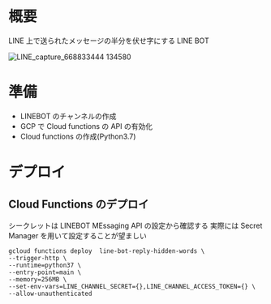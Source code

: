 # 概要

LINE 上で送られたメッセージの半分を伏せ字にする LINE BOT 

![LINE_capture_668833444 134580](https://user-images.githubusercontent.com/7589567/158043206-417d1512-ea36-47f9-bdb1-e0171b6f96c7.JPG)

# 準備

- LINEBOT のチャンネルの作成
- GCP で Cloud functions の API の有効化
- Cloud functions の作成(Python3.7)

# デプロイ

## Cloud Functions のデプロイ

シークレットは LINEBOT MEssaging API の設定から確認する
実際には Secret Manager を用いて設定することが望ましい

```
gcloud functions deploy  line-bot-reply-hidden-words \
--trigger-http \
--runtime=python37 \
--entry-point=main \
--memory=256MB \
--set-env-vars=LINE_CHANNEL_SECRET={},LINE_CHANNEL_ACCESS_TOKEN={} \
--allow-unauthenticated
```

